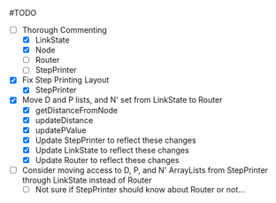 #TODO

- [ ] Thorough Commenting
   - [X] LinkState
   - [X] Node
   - [ ] Router
   - [ ] StepPrinter
- [X] Fix Step Printing Layout
   - [X] StepPrinter
- [X] Move D and P lists, and N' set from LinkState to Router
   - [X] getDistanceFromNode
   - [X] updateDistance
   - [X] updatePValue
   - [X] Update StepPrinter to reflect these changes
   - [X] Update LinkState to reflect these changes
   - [X] Update Router to reflect these changes
- [ ] Consider moving access to D, P, and N' ArrayLists from StepPrinter through LinkState instead of Router
   - [ ] Not sure if StepPrinter should know about Router or not...